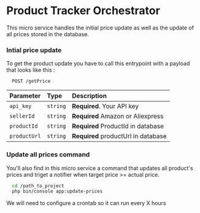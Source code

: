 
# Product Tracker Orchestrator

This micro service handles the initial price update as well as the update of all prices stored in the database.

### Intial price update

To get the product update you have to call this entrypoint with a payload that looks like this :

```http
  POST /getPrice
```

| Parameter | Type     | Description                |
| :-------- | :------- | :------------------------- |
| `api_key` | `string` | **Required**. Your API key |
| `sellerId`| `string` | **Required** Amazon or Aliexpress|
| `productId`| `string` | **Required** ProductId in database|
| `productUrl`| `string` | **Required** productUrl in database|





### Update all prices command

You'll also find in this micro service a command that updates all product's prices and triget a notifier when target price >= actual price. 
```bash
  cd /path_to_project
  php bin/console app:update-prices
```
    
We will need to configure a crontab so it can run every X hours
